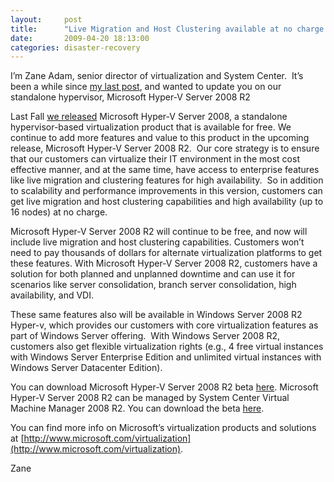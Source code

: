 ```yaml
---
layout:     post
title:      "Live Migration and Host Clustering available at no charge in Microsoft Hyper-V Server 2008 R2"
date:       2009-04-20 18:13:00
categories: disaster-recovery
---
```

I’m Zane Adam, senior director of virtualization and System Center.  It’s been a while since [my last post](http://blogs.technet.com/virtualization/archive/2008/10/21/system-center-virtual-machine-manager-2008-rtms-and-what-i-m-hearing-from-customers-and-partners-about-microsoft-s-virtualization-solutions.aspx), and wanted to update you on our standalone hypervisor, Microsoft Hyper-V Server 2008 R2

Last Fall [we released](http://blogs.technet.com/virtualization/archive/2008/10/01/Bare-metal-hypervisor-is-here_2C00_-along-with-new-training_2C00_-services.aspx) Microsoft Hyper-V Server 2008, a standalone hypervisor-based virtualization product that is available for free. We continue to add more features and value to this product in the upcoming release, Microsoft Hyper-V Server 2008 R2.  Our core strategy is to ensure that our customers can virtualize their IT environment in the most cost effective manner, and at the same time, have access to enterprise features like live migration and clustering features for high availability.  So in addition to scalability and performance improvements in this version, customers can get live migration and host clustering capabilities and high availability (up to 16 nodes) at no charge.

Microsoft Hyper-V Server 2008 R2 will continue to be free, and now will include live migration and host clustering capabilities. Customers won’t need to pay thousands of dollars for alternate virtualization platforms to get these features. With Microsoft Hyper-V Server 2008 R2, customers have a solution for both planned and unplanned downtime and can use it for scenarios like server consolidation, branch server consolidation, high availability, and VDI.

These same features also will be available in Windows Server 2008 R2 Hyper-v, which provides our customers with core virtualization features as part of Windows Server offering.  With Windows Server 2008 R2, customers also get flexible virtualization rights (e.g., 4 free virtual instances with Windows Server Enterprise Edition and unlimited virtual instances with Windows Server Datacenter Edition).

You can download Microsoft Hyper-V Server 2008 R2 beta [here](http://www.microsoft.com/downloads/details.aspx?familyid=E464E255-CDD5-44B2-84E6-3233EAE3F356&displaylang=en). Microsoft Hyper-V Server 2008 R2 can be managed by System Center Virtual Machine Manager 2008 R2. You can download the beta [here](http://www.microsoft.com/systemcenter/virtualmachinemanager/en/us/r2-beta.aspx).

You can find more info on Microsoft’s virtualization products and solutions at [http://www.microsoft.com/virtualization](http://www.microsoft.com/virtualization).

Zane
